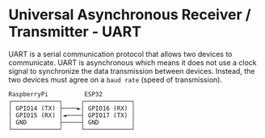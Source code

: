 # Universal Asynchronous Receiver / Transmitter - UART
UART is a serial communication protocol that allows two devices to communicate.
UART is asynchronous which means it does not use a clock signal to synchronize the data transmission between devices.
Instead, the two devices must agree on a `baud rate` (speed of transmission).

```
RaspberryPi          ESP32
┌─────────────┐     ┌─────────────┐
│ GPIO14 (TX) ├────►│ GPIO16 (RX) │
│ GPIO15 (RX) │◄────┤ GPIO17 (TX) │
│ GND         ├─────┤ GND         │
└─────────────┘     └─────────────┘
```